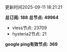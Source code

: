 更新时间2025-09-11 18:21:21

**总订阅: 188**
**总节点: 49964**
- vless节点: 23709
- hysteria2节点: 21

**google ping有效节点: 369**
